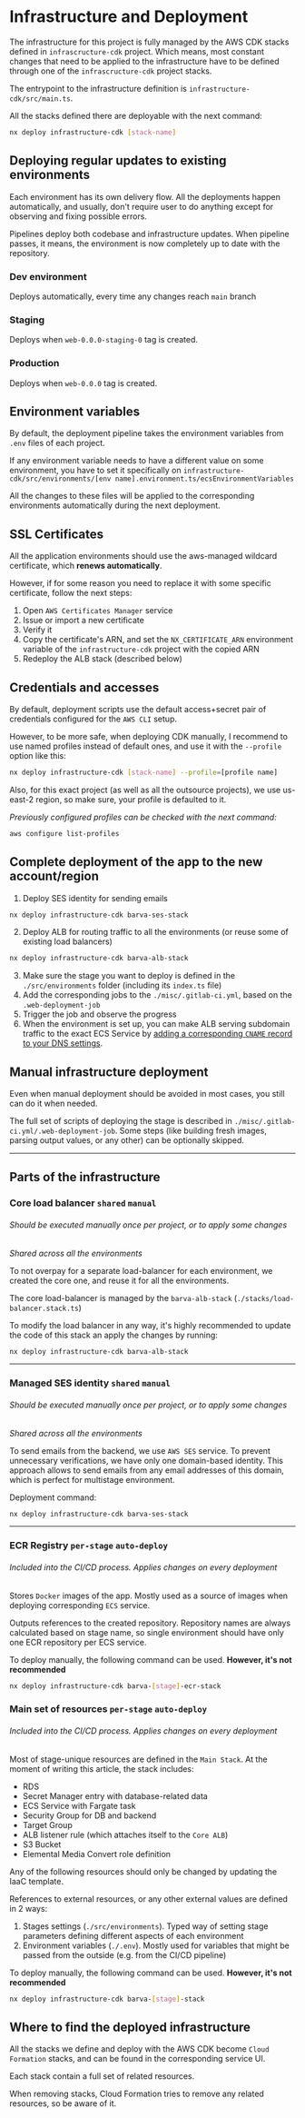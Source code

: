 # Infrastructure and Deployment

The infrastructure for this project is fully managed by the AWS CDK stacks
defined in `infrascructure-cdk` project. Which means, most constant changes 
that need to be applied to the infrastructure have to be defined through one 
of the `infrascructure-cdk` project stacks.

The entrypoint to the infrastructure definition is `infrastructure-cdk/src/main.ts`. 

All the stacks defined there are deployable with the next command: 
```bash
nx deploy infrastructure-cdk [stack-name]
```

## Deploying regular updates to existing environments
Each environment has its own delivery flow. All the deployments happen automatically, and usually, 
don't require user to do anything except for observing and fixing possible errors.

Pipelines deploy both codebase and infrastructure updates. When pipeline passes, it means, the
environment is now completely up to date with the repository.

### Dev environment
Deploys automatically, every time any changes reach `main` branch

### Staging
Deploys when `web-0.0.0-staging-0` tag is created.

### Production
Deploys when `web-0.0.0` tag is created.


## Environment variables
By default, the deployment pipeline takes the environment variables from `.env` 
files of each project.

If any environment variable needs to have a different value on some environment, you
have to set it specifically on
`infrastructure-cdk/src/environments/[env name].environment.ts/ecsEnvironmentVariables`

All the changes to these files will be applied to the corresponding environments 
automatically during the next deployment.

## SSL Certificates
All the application environments should use the aws-managed wildcard certificate, which 
**renews automatically**.

However, if for some reason you need to replace it with some specific certificate, follow the next steps:
1. Open `AWS Certificates Manager` service
2. Issue or import a new certificate
3. Verify it
4. Copy the certificate's ARN, and set the `NX_CERTIFICATE_ARN` environment variable 
of the `infrastructure-cdk` project with the copied ARN
5. Redeploy the ALB stack (described below)


## Credentials and accesses
By default, deployment scripts use the default access+secret pair of credentials 
configured for the `AWS CLI` setup.

However, to be more safe, when deploying CDK manually, I recommend to use named profiles instead of default 
ones, and use it with the `--profile` option like this:
```bash
nx deploy infrastructure-cdk [stack-name] --profile=[profile name]
```

Also, for this exact project (as well as all the outsource projects), we use us-east-2 region, so make sure, your profile
is defaulted to it.

*Previously configured profiles can be checked with the next command:*
```bash
aws configure list-profiles
```

## Complete deployment of the app to the new account/region
1. Deploy SES identity for sending emails
```bash
nx deploy infrastructure-cdk barva-ses-stack
```
2. Deploy ALB for routing traffic to all the environments (or reuse some of existing load balancers)
```bash
nx deploy infrastructure-cdk barva-alb-stack
```
3. Make sure the stage you want to deploy is defined in the `./src/environments` folder 
(including its `index.ts` file)
4. Add the corresponding jobs to the `./misc/.gitlab-ci.yml`, based on the `.web-deployment-job`
5. Trigger the job and observe the progress
6. When the environment is set up, you can make ALB serving subdomain traffic to the 
exact ECS Service by [adding a corresponding `CNAME` record to your DNS settings](https://stackoverflow.com/a/58314267).

## Manual infrastructure deployment
Even when manual deployment should be avoided in most cases, you still can do it when needed.

The full set of scripts of deploying the stage is described in
`./misc/.gitlab-ci.yml/.web-deployment-job`. Some steps (like building fresh images, parsing output values, or any other) can
be optionally skipped.

***
## Parts of the infrastructure
### Core load balancer `shared` `manual`
###### *Should be executed manually once per project, or to apply some changes*
*Shared across all the environments*

To not overpay for a separate load-balancer for each environment, we created the 
core one, and reuse it for all the environments.

The core load-balancer is managed by the `barva-alb-stack` (`./stacks/load-balancer.stack.ts`)

To modify the load balancer in any way, it's highly recommended to update the code of this 
stack an apply the changes by running: 
```bash
nx deploy infrastructure-cdk barva-alb-stack
```
***

### Managed SES identity `shared` `manual`
###### *Should be executed manually once per project, or to apply some changes*
*Shared across all the environments*

To send emails from the backend, we use `AWS SES` service. To prevent unnecessary 
verifications, we have only one domain-based identity. This approach allows to send 
emails from any email addresses of this domain, which is perfect for multistage 
environment.

Deployment command:
```bash
nx deploy infrastructure-cdk barva-ses-stack
```
***

### ECR Registry `per-stage` `auto-deploy`
###### *Included into the CI/CD process. Applies changes on every deployment*
Stores `Docker` images of the app. Mostly used as a source of images when deploying 
corresponding `ECS` service.

Outputs references to the created repository. Repository names are always calculated
based on stage name, so single environment should have only one ECR repository per ECS 
service.

To deploy manually, the following command can be used. **However, it's not recommended**
```bash
nx deploy infrastructure-cdk barva-[stage]-ecr-stack
```

### Main set of resources `per-stage` `auto-deploy`
###### *Included into the CI/CD process. Applies changes on every deployment*
Most of stage-unique resources are defined in the `Main Stack`. At the moment of writing 
this article, the stack includes:
- RDS
- Secret Manager entry with database-related data
- ECS Service with Fargate task
- Security Group for DB and backend
- Target Group
- ALB listener rule (which attaches itself to the `Core ALB`)
- S3 Bucket
- Elemental Media Convert role definition

Any of the following resources should only be changed by updating the IaaC template.

References to external resources, or any other external values are defined in 2 ways:
1. Stages settings (`./src/environments`). Typed way of setting stage parameters 
defining different aspects of each environment
2. Environment variables (`./.env`). Mostly used for variables that might be passed 
from the outside (e.g. from the CI/CD pipeline) 

To deploy manually, the following command can be used. **However, it's not recommended**
```bash
nx deploy infrastructure-cdk barva-[stage]-stack
```

## Where to find the deployed infrastructure
All the stacks we define and deploy with the AWS CDK become `Cloud Formation` stacks, 
and can be found in the corresponding service UI.

Each stack contain a full set of related resources.

When removing stacks, Cloud Formation tries to remove any related resources, so 
be aware of it. 
